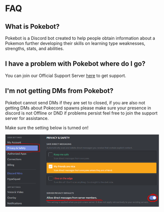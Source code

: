 # FAQ

## What is Pokebot?

Pokebot is a Discord bot created to help people obtain information about a Pokemon further developing their skills on learning type weaknesses, strengths, stats, and abilities.

## I have a problem with Pokebot where do I go?

You can join our Official Support Server [here](https://discordapp.com/invite/qu2mvH2) to get support.

## I'm not getting DMs from Pokebot?

Pokebot cannot send DMs if they are set to closed, if you are also not getting DMs about Pokecord spawns please make sure your presence in discord is not Offline or DND if problems persist feel free to join the support server for assistance.

Make sure the setting below is turned on!

![](.gitbook/assets/dms.PNG)

